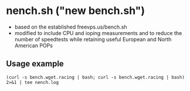 nench.sh ("new bench.sh")
=========================

- based on the established freevps.us/bench.sh
- modified to include CPU and ioping measurements and to reduce the number of
  speedtests while retaining useful European and North American POPs

Usage example
-------------

```
(curl -s bench.wget.racing | bash; curl -s bench.wget.racing | bash) 2>&1 | tee nench.log
```
